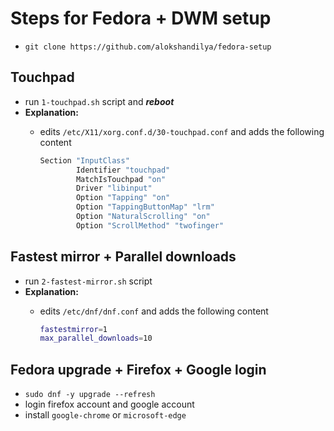 # Steps for Fedora + DWM setup

- `git clone https://github.com/alokshandilya/fedora-setup`

## Touchpad

- run `1-touchpad.sh` script and **_reboot_**
- **Explanation:**
  - edits `/etc/X11/xorg.conf.d/30-touchpad.conf` and adds the following content

    ```bash
    Section "InputClass"
            Identifier "touchpad"
            MatchIsTouchpad "on"
            Driver "libinput"
            Option "Tapping" "on"
            Option "TappingButtonMap" "lrm"
            Option "NaturalScrolling" "on"
            Option "ScrollMethod" "twofinger"
    ```

## Fastest mirror + Parallel downloads

- run `2-fastest-mirror.sh` script
- **Explanation:**
  - edits `/etc/dnf/dnf.conf` and adds the following content

    ```bash
    fastestmirror=1
    max_parallel_downloads=10
    ```

## Fedora upgrade + Firefox + Google login

- `sudo dnf -y upgrade --refresh`
- login firefox account and google account
- install `google-chrome` or `microsoft-edge`
